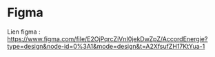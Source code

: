 
  <h1>Figma</h1>
  <p>Lien figma : <br/><a href="https://www.figma.com/file/E2OjPqrcZiVnI0jekDwZpZ/AccordEnergie?type=design&node-id=0%3A1&mode=design&t=A2XfsufZH17KtYua-1">https://www.figma.com/file/E2OjPqrcZiVnI0jekDwZpZ/AccordEnergie?type=design&node-id=0%3A1&mode=design&t=A2XfsufZH17KtYua-1</a></p>

